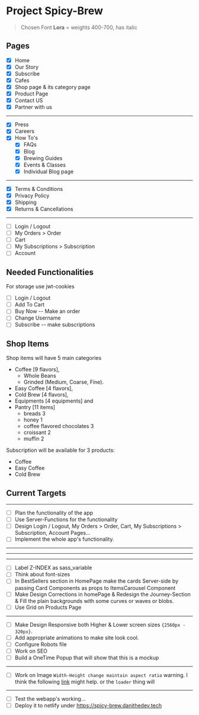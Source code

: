 # Project Spicy-Brew

> Chosen Font **Lora** = weights 400-700, has italic

## Pages

- [x] Home
- [x] Our Story
- [x] Subscribe
- [x] Cafes
- [x] Shop page & its category page
- [x] Product Page
- [x] Contact US
- [x] Partner with us
----
- [x] Press
- [x] Careers 
- [x] How To's
    - [x] FAQs 
    - [x] Blog
    - [x] Brewing Guides
    - [x] Events & Classes
    - [x] Individual Blog page
----
- [x] Terms & Conditions
- [x] Privacy Policy
- [x] Shipping
- [x] Returns & Cancellations
---
- [ ] Login / Logout
- [ ] My Orders > Order
- [ ] Cart
- [ ] My Subscriptions > Subscription
- [ ] Account

## Needed Functionalities
For storage use jwt-cookies

- [ ] Login / Logout
- [ ] Add To Cart
- [ ] Buy Now -- Make an order
- [ ] Change Username
- [ ] Subscribe -- make subscriptions

## Shop Items
Shop items will have 5 main categories 
- Coffee [9 flavors], 
    - Whole Beans 
    - Grinded (Medium, Coarse, Fine).
- Easy Coffee [4 flavors], 
- Cold Brew [4 flavors], 
- Equipments [4 equipments] and 
- Pantry [11 items]
    - breads 3
    - honey 1
    - coffee flavored chocolates 3
    - croissant 2
    - muffin 2

Subscription will be available for 3 products:
- Coffee
- Easy Coffee
- Cold Brew

## Current Targets
----
- [ ] Plan the functionality of the app
- [ ] Use Server-Functions for the functionality
- [ ] Design Login / Logout, My Orders > Order, Cart, My Subscriptions > Subscription, Account Pages...
- [ ] Implement the whole app's functionality.
----
****
----
- [ ] Label Z-INDEX as sass_variable 
- [ ] Think about font-sizes
- [ ] In BestSellers section in HomePage make the cards Server-side by passing Card Components as props to ItemsCarousel Component
- [ ] Make Design Corrections in homePage & Redesign the Journey-Section & Fill the plain backgrounds with some curves or waves or blobs.
- [ ] Use Grid on Products Page
----
- [ ] Make Design Responsive both Higher & Lower screen sizes `{2560px - 320px}`.
- [ ] Add appropriate animations to make site look cool.
- [ ] Configure Robots file
- [ ] Work on SEO
- [ ] Build a OneTime Popup that will show that this is a mockup
----
- [ ] Work on Image `Width-Height change maintain aspect ratio` warning. I think the following [link](https://stackoverflow.com/questions/69230343/nextjs-image-component-with-fixed-witdth-and-auto-height) might help. or the `loader` thing will
----
- [ ] Test the webapp's working...
- [ ] Deploy it to netlify under https://spicy-brew.danithedev.tech